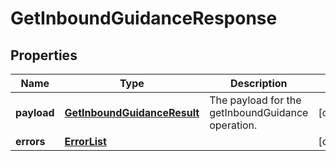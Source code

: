 
# GetInboundGuidanceResponse

## Properties
Name | Type | Description | Notes
------------ | ------------- | ------------- | -------------
**payload** | [**GetInboundGuidanceResult**](GetInboundGuidanceResult.md) | The payload for the getInboundGuidance operation. |  [optional]
**errors** | [**ErrorList**](../ErrorList.md) |  |  [optional]




